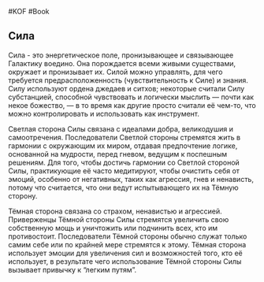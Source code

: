 #KOF #Book 

## Сила  
Сила - это энергетическое поле, пронизывающее и связывающее Галактику воедино. Она порождается всеми  живыми существами, окружает и пронизывает их. Силой можно управлять, для чего требуется предрасположенность (чувствительность к Силе) и знания. Силу используют ордена джедаев и ситхов; некоторые считали Силу  субстанцией, способной чувствовать и логически мыслить — почти как некое божество, — в то время как другие  просто считали её чем-то, что можно контролировать и использовать как инструмент.  

Светлая сторона Силы связана с идеалами добра, великодушия и самоотречения. Последователи Светлой  стороны стремятся жить в гармонии с окружающим их миром, отдавая предпочтение логике, основанной на мудрости, перед гневом, ведущим к поспешным решениям. Для того, чтобы достичь гармонии со Светлой стороной Силы,  практикующие её часто медитируют, чтобы очистить себя от эмоций, особенно от негативных, таких как агрессия,  гнев и ненависть, потому что считается, что они ведут испытывающего их на Тёмную сторону.  

Тёмная сторона связана со страхом, ненавистью и агрессией. Приверженцы Тёмной стороны Силы стремятся  увеличить свою собственную мощь и уничтожить или подчинить всех, кто им противостоит. Последователи Тёмной  стороны обычно служат только самим себе или по крайней мере стремятся к этому. Тёмная сторона использует  эмоции для увеличения сил и возможностей того, кто её использует, в результате чего использование Тёмной стороны Силы вызывает привычку к “легким путям”.
